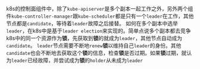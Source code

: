 k8s的控制面组件中，除了```kube-apiserver```是多个副本一起工作之外，另外两个组件```kube-controller-manager```跟```kube-scheduler```都是只有一个```leader```在工作，其他节点都是```candidate```，等待着```leader```故障之后接替。
如何在多个副本中选举```leader```，在k8s中是基于```leader election```来实现的。简单点说多个副本都去竞争k8s中的同一个资源作为**锁**，先获取到**锁**的就成为```leader```，其他节点自动成为```candidate```。
```leader```节点需要不断地```renew```**锁**以维持自己```leader```的身份。其他```candidate```也会不断地去获取这个**锁**的信息，检查**锁**是否过期。如果**锁**过期，就认为```leader```已经故障，并尝试成为**锁**的```holder```从未成为```leader```